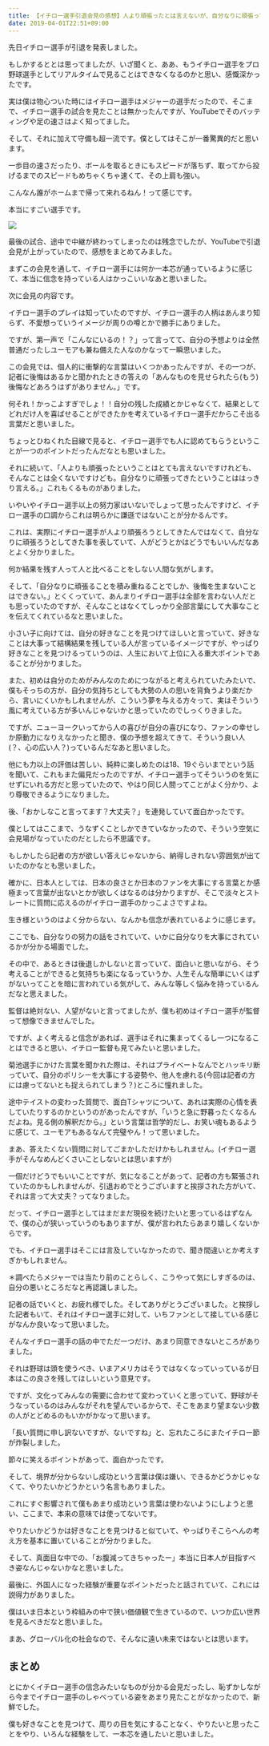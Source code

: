 ```yaml
---
title: 【イチロー選手引退会見の感想】人より頑張ったとは言えないが、自分なりに頑張ってきたとは言える
date: 2019-04-01T22:51+09:00
---
```


先日イチロー選手が引退を発表しました。

もしかするととは思ってましたが、いざ聞くと、ああ、もうイチロー選手をプロ野球選手としてリアルタイムで見ることはできなくなるのかと思い、感慨深かったです。

実は僕は物心ついた時にはイチロー選手はメジャーの選手だったので、そこまで、イチロー選手の試合を見たことは無かったんですが、YouTubeでそのバッティングや足の速さはよく知ってました。

そして、それに加えて守備も超一流です。僕としてはそこが一番驚異的だと思います。

一歩目の速さだったり、ボールを取るときにもスピードが落ちず、取ってから投げるまでのスピードもめちゃくちゃ速くて、その上肩も強い。

こんなん誰がホームまで帰って来れるねん！って感じです。

本当にすごい選手です。

![](images/Ichiro-retirement-press-conference-impressions/20190401202840.png)

最後の試合、途中で中継が終わってしまったのは残念でしたが、YouTubeで引退会見が上がっていたので、感想をまとめてみました。

まずこの会見を通して、イチロー選手には何か一本芯が通っているように感じて、本当に信念を持っている人はかっこいいなあと思いました。

次に会見の内容です。

イチロー選手のプレイは知っていたのですが、イチロー選手の人柄はあんまり知らず、不愛想っていうイメージが周りの噂とかで勝手にありました。

ですが、第一声で「こんなにいるの！？」って言ってて、自分の予想よりは全然普通だったしユーモアも兼ね備えた人なのかなって一瞬思いました。

この会見では、個人的に衝撃的な言葉はいくつかあったんですが、その一つが、記者に後悔はあるかと聞かれたときの答えの「あんなものを見せられたら(もう)後悔などあろうはずがありません。」です。

何それ！かっこよすぎでしょ！！自分の残した成績とかじゃなくて、結果としてどれだけ人を喜ばせることができたかを考えているイチロー選手だからこそ出る言葉だと思いました。

ちょっとひねくれた目線で見ると、イチロー選手でも人に認めてもらうということが一つのポイントだったんだなとも思いました。

それに続いて、「人よりも頑張ったということはとても言えないですけれども、そんなことは全くないですけども。自分なりに頑張ってきたということははっきり言える。」これもくるものがありました。

いやいやイチロー選手以上の努力家はいないでしょって思ったんですけど、イチロー選手の口調からこれは明らかに謙遜ではないことが分かるんです。

これは、実際にイチロー選手が人より頑張ろうとしてきたんではなくて、自分なりに頑張ろうとしてきた事を表していて、人がどうとかはどうでもいいんだなあとよく分かりました。

何か結果を残す人って人と比べることをしない人間な気がします。

そして、「自分なりに頑張ることを積み重ねることでしか、後悔を生まないことはできない。」とくくっていて、あんまりイチロー選手は全部を言わない人だとも思っていたのですが、そんなことはなくてしっかり全部言葉にして大事なことを伝えてくれているなと思いました。

小さい子に向けては、自分の好きなことを見つけてほしいと言っていて、好きなことは大事って結構結果を残している人が言っているイメージですが、やっぱり好きなことを見つけるっていうのは、人生において上位に入る重大ポイントであることが分かりました。

また、初めは自分のためがみんなのためにつながると考えられていたみたいで、僕もそっちの方が、自分の気持ちとしても大勢の人の思いを背負うより楽だから、言いにくいかもしれませんが、こういう夢を与える方々って、実はそういう風に考えている方が多いんじゃないかと思っていたのでしっくりきました。

ですが、ニューヨークいってから人の喜びが自分の喜びになり、ファンの幸せしか原動力になりえなかったと聞き、僕の予想を超えてきて、そういう良い人(？、心の広い人？)っているんだなあと思いました。

他にも力以上の評価は苦しい、純粋に楽しめたのは18、19ぐらいまでという話を聞いて、これもまた偏見だったのですが、イチロー選手ってそういうのを気にせずにいれる方だと思っていたので、やはり同じ人間ってことがよく分かり、より尊敬できるようになりました。

後、「おかしなこと言ってます？大丈夫？」を連発していて面白かったです。

僕としてはここまで、うなずくことしかできていなかったので、そういう空気に会見場がなっていたのだとしたら不思議です。

もしかしたら記者の方が欲しい答えじゃないから、納得しきれない雰囲気が出ていたのかなとも思いました。

確かに、日本人としては、日本の良さとか日本のファンを大事にする言葉とか感極まって言葉が出ないとかが欲しくはなるのは分かりますが、そこで淡々とストレートに質問に応えるのがイチロー選手のかっこよさですよね。

生き様というのはよく分からない、なんかも信念が表れているように感じます。

ここでも、自分なりの努力の話をされていて、いかに自分なりを大事にされているかが分かる場面でした。

その中で、あるときは後退しかしないと言っていて、面白いと思いながら、そう考えることができると気持ちも楽になるっていうか、人生そんな簡単にいくはずがないってことを暗に言われている気がして、みんな等しく悩みを持っているんだなと思えました。

監督は絶対ない、人望がないと言ってましたが、僕も初めはイチロー選手が監督って想像できませんでした。

ですが、よく考えると信念があれば、選手はそれに集まってくるし一つになることはできると思い、イチロー監督も見てみたいと思いました。

菊池選手にかけた言葉を聞かれた際は、それはプライベートなんでとハッキリ断っていて、自分のポリシーを大事にする姿勢や、他人を慮れる(今回は記者の方には慮ってないとも捉えられてしまう？)ところに憧れました。

途中テイストの変わった質問で、面白Tシャツについて、あれは実際の心情を表していたりするのかというのがあったんですが、「いうと急に野暮ったくなるんだよね。見る側の解釈だから。」という言葉は哲学的だし、お笑い魂もあるように感じて、ユーモアもあるなんて完璧やん！って思いました。

まあ、答えたくない質問に対してごまかしただけかもしれません。(イチロー選手がそんなめんどくさいことしないとは思いますが)

一個だけどうでもいいことですが、気になることがあって、記者の方も緊張されていたのかもしれませんが、引退おめでとうございますと挨拶された方がいて、それは言って大丈夫？ってなりました。

だって、イチロー選手としてはまだまだ現役を続けたいと思っているはずなんで、僕の心が狭いっていうのもありますが、僕が言われたらあまり嬉しくないからです。

でも、イチロー選手はそこには言及していなかったので、聞き間違いとか考えすぎかもしれません。

＊調べたらメジャーでは当たり前のことらしく、こうやって気にしすぎるのは、自分の悪いところだなと再認識しました。

記者の話でいくと、お疲れ様でした。そしてありがとうございました。と挨拶した記者もいて、それはイチロー選手に対して、いちファンとして接している感じがなんか良いなって思いました。

そんなイチロー選手の話の中でただ一つだけ、あまり同意できないところがありました。

それは野球は頭を使うべき、いまアメリカはそうではなくなっていっているが日本はこの良さを残してほしいという意見です。

ですが、文化ってみんなの需要に合わせて変わっていくと思っていて、野球がそうなっているのはみんながそれを望んでいるからで、そこをあまり望まない少数の人がとどめるのもいかがかなって思います。

「長い質問に申し訳ないですが、ないですね」と、忘れたころにまたイチロー節が炸裂しました。

節々に笑えるポイントがあって、面白かったです。

そして、境界が分からないし成功という言葉は僕は嫌い、できるかどうかじゃなくて、やりたいかどうかという名言もありました。

これにすぐ影響されて僕もあまり成功という言葉は使わないようにしようと思い、ここまで、本来の意味では使ってないです。

やりたいかどうかは好きなことを見つけると似ていて、やっぱりそこらへんの考え方を基本に置いていることが分かりました。

そして、真面目な中での、「お腹減ってきちゃったー」本当に日本人が目指すべき姿なんじゃないかなと思いました。

最後に、外国人になった経験が重要なポイントだったと話されていて、これには説得力がありました。

僕はいま日本という枠組みの中で狭い価値観で生きているので、いつか広い世界を見るべきだなと思いました。

まあ、グローバル化の社会なので、そんなに遠い未来ではないとは思います。

## まとめ
とにかくイチロー選手の信念みたいなものが分かる会見だったし、恥ずかしながら今までイチロー選手のしゃべっている姿をあまり見たことがなかったので、新鮮でした。

僕も好きなことを見つけて、周りの目を気にすることなく、やりたいと思ったことをやり、いろんな経験をして、一本芯を通したいと思いました。
